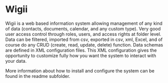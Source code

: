 # Wigii
Wigii is a web based information system allowing management of any kind of data (contacts, documents, calendar, and any custom type).
Very good user access control through roles, users, and access rights at folder level. 
Data can be filtered, imported from csv, exported in csv, xml, Excel, and of course do any CRUD (create, read, update, delete) function. 
Data schemas are defined in XML configuration files. This XML configuration gives the opportunity to customize fully how you want the system to interact with your data.

More information about how to install and configure the system can be found in the readme subfolder.


